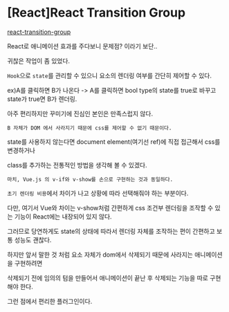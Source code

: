 # [React]React Transition Group

[react-transition-group](http://reactcommunity.org/react-transition-group/css-transition)

React로 애니메이션 효과를 주다보니 문제점? 이라기 보단..

귀찮은 작업이 좀 있었다.

`Hook`으로 `state`를 관리할 수 있으니 요소의 렌더링 여부를 간단히 제어할 수 있다.

ex)A를 클릭하면 B가 나온다 -> A를 클릭하면 bool type의 state를 true로 바꾸고 state가 true면 B가 렌더링.

아주 편리하지만 꾸미기에 진심인 본인은 만족스럽지 않다.

`B 자체가 DOM 에서 사라지기 때문에 css를 제어할 수 없기 때문이다.`

state를 사용하지 않는다면 document element(여기선 ref)에 직접 접근해서 css를 변경하거나

class를 추가하는 전통적인 방법을 생각해 볼 수 있겠다.

`마치, Vue.js 의 v-if와 v-show를 손으로 구현하는 것과 동일하다.`

`초기 렌더링 비용`에서 차이가 나고 상황에 따라 선택해줘야 하는 부분이다.

다만, 여기서 Vue와 차이는 v-show처럼 간편하게 css 조건부 렌더링을 조작할 수 있는 기능이 React에는 내장되어 있지 않다.

그러므로 당연하게도 state의 상태에 따라서 렌더링 자체를 조작하는 편이 간편하고 보통 성능도 괜찮다.

하지만 앞서 말한 것 처럼 요소 자체가 dom에서 삭제되기 때문에 사라지는 애니메이션을 구현하려면

삭제되기 전에 임의의 텀을 만들어서 애니메이션이 끝난 후 삭제되는 기능을 따로 구현해야 한다.

그런 점에서 편리한 플러그인이다.
